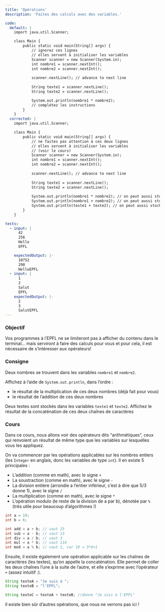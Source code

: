 ```yaml
---
title: 'Opérations'
description: 'Faites des calculs avec des variables.'

code:
  default: |
    import java.util.Scanner;

    class Main {
        public static void main(String[] args) {
            // ignorez ces lignes
            // elles servent à initialiser les variables
            Scanner scanner = new Scanner(System.in);
            int nombre1 = scanner.nextInt();
            int nombre2 = scanner.nextInt();
            
            scanner.nextLine(); // advance to next line
            
            String texte1 = scanner.nextLine();
            String texte2 = scanner.nextLine();

            System.out.println(nombre1 * nombre2);
            // complétez les instructions
        }
    }
  corrected: |
    import java.util.Scanner;

    class Main {
        public static void main(String[] args) {
            // ne faites pas attention à ces deux lignes
            // elles servent à initialiser les variables
            // (voir le cours)
            Scanner scanner = new Scanner(System.in);
            int nombre1 = scanner.nextInt();
            int nombre2 = scanner.nextInt();
            
            scanner.nextLine(); // advance to next line
            
            String texte1 = scanner.nextLine();
            String texte2 = scanner.nextLine();
            
            System.out.println(nombre1 * nombre2); // on peut aussi stocker le résultat dans une variable intermédiaire
            System.out.println(nombre1 + nombre2); // on peut aussi stocker le résultat dans une variable intermédiaire
            System.out.println(texte1 + texte2); // on peut aussi stocker le résultat dans une variable intermédiaire
        }
    }

tests:
  - input: |
      42
      256
      Hello
      EPFL

    expectedOutput: |-
      10752
      298
      HelloEPFL
  - input: |
      1
      2
      Salut
      EPFL
    expectedOutput: |-
      2
      3
      SalutEPFL
---
```


### Objectif

Vos programmes à l’EPFL ne se limiteront pas à afficher du contenu dans le terminal… mais serviront à faire des calculs pour vous et pour cela, il est nécessaire de s’intéresser aux opérateurs!

### Consigne

Deux nombres se trouvent dans les variables `nombre1` et `nombre2`.

Affichez à l’aide de `System.out.println`, dans l’ordre :

- le résultat de la multiplication de ces deux nombres (déjà fait pour vous)
- le résultat de l’addition de ces deux nombres

Deux textes sont stockés dans les variables `texte1` et `texte2`.
Affichez le résultat de la concaténation de ces deux chaînes de caractères

### Cours

Dans ce cours, nous allons voir des opérateurs dits “arithmétiques”, ceux qui renvoient un résultat de même type que les variables sur lesquelles vous les appliquez.

On va commencer par les opérations applicables sur les nombres entiers (les `Integer` en anglais, donc les variables de type `int`). Il en existe 5 principales :

- L’addition (comme en math), avec le signe `+`
- La soustraction (comme en math), avec le signe `-`
- La division entière (arrondie a l’entier inférieur, c’est à dire que 5/3 donne 1), avec le signe `/`
- La multiplication (comme en math), avec le signe `*`
- L’opération modulo (le reste de la division de a par b), dénotée par `%` (très utile pour beaucoup d’algorithmes !)

```java
int a = 19;
int b = 6;

int add = a + b; // vaut 25
int sub = a - b; // vaut 13
int div = a / b; // vaut 3
int mul = a * b; // vaut 114
int mod = a % b; // vaut 1, car 19 = 3*6+1
```

Ensuite, il existe également une opération applicable sur les chaînes de caractères (les textes), qu’on appelle la concaténation. Elle permet de coller les deux chaînes l’une à la suite de l’autre, et elle s’exprime avec l’opérateur `+` (assez intuitif :).

```java
String texteA = "Je suis à ";
String texteB = "l'EPFL";

String texteC = texteA + texteB; //donne "Je suis à l'EPFL"
```

Il existe bien sûr d’autres opérations, que nous ne verrons pas ici !
